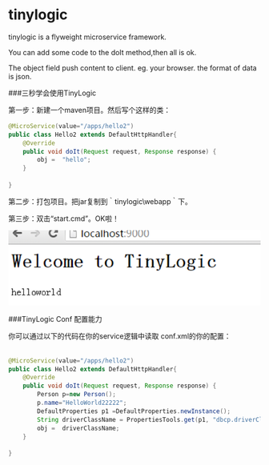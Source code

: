 # tinylogic
tinylogic  is a flyweight microservice framework.

You can add some code to the doIt method,then all is ok.

The object field  push content to client. eg. your browser. the format of data is json.


###三秒学会使用TinyLogic

第一步：新建一个maven项目。然后写个这样的类：
```java
@MicroService(value="/apps/hello2")
public class Hello2 extends DefaultHttpHandler{
	@Override
	public void doIt(Request request, Response response) {
		obj =  "hello";
	}
	
}
```

第二步：打包项目。把jar复制到｀tinylogic\webapp｀下。

第三步：双击“start.cmd”。OK啦！




![](doc/image/tlogic-welcomepage-d.png)




###TinyLogic Conf  配置能力

你可以通过以下的代码在你的service逻辑中读取 conf.xml的你的配置：
```java

@MicroService(value="/apps/hello2")
public class Hello2 extends DefaultHttpHandler{
	@Override
	public void doIt(Request request, Response response) {
		Person p=new Person();
		p.name="HelloWorld22222";
		DefaultProperties p1 =DefaultProperties.newInstance();
		String driverClassName = PropertiesTools.get(p1, "dbcp.driverClassName", null);
		obj =  driverClassName;
	}
	
}

```
